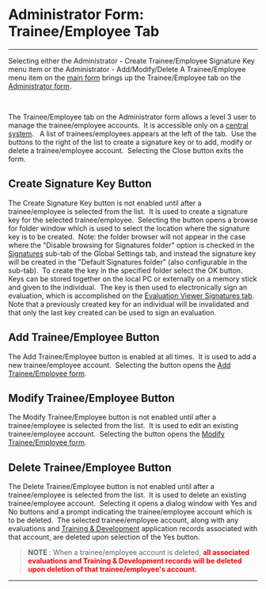 # Administrator Form:  Trainee/Employee Tab 
-----

Selecting either the Administrator - Create Trainee/Employee Signature Key 
menu item or the Administrator - Add/Modify/Delete A Trainee/Employee menu item 
on the [main form](<7jjr.md>) brings up the Trainee/Employee tab 
on the [Administrator form](<7df4.md>).

&nbsp;&nbsp;&nbsp;&nbsp;&nbsp;&nbsp;&nbsp;&nbsp;&nbsp;&nbsp;&nbsp;

The Trainee/Employee tab on the Administrator form allows a level 3 user to 
manage the trainee/employee accounts.&nbsp; It is accessible only on a
[central system](<7mls.md>).&nbsp;&nbsp; A list of 
trainees/employees appears at the left of the tab.&nbsp; Use the buttons to the 
right of the list to create a signature key or to add, modify or delete a 
trainee/employee account.&nbsp; Selecting the Close button exits the form. 

## Create Signature Key Button

The Create Signature Key button is not enabled until after a trainee/employee 
is selected from the list.&nbsp; It is used to create a signature key for the 
selected trainee/employee.&nbsp; Selecting the button opens a browse for folder 
window which is used to select the location where the signature key is to be 
created.&nbsp; Note: the folder browser will not appear in the case where the "Disable browsing for Signatures folder" option is checked in the [Signatures](<sig.md>) sub-tab of the Global Settings tab, and instead the signature key will be created in the "Default Signatures folder" (also configurable in the sub-tab).&nbsp; To create the key in the specified folder select the OK button.&nbsp; 
Keys can be stored together on the local PC or externally on a memory stick and 
given to the individual.&nbsp; The key is then used to electronically sign an 
evaluation, which is accomplished on the [Evaluation Viewer 
Signatures tab](<evlvwsig.md>).&nbsp; Note that a previously created key for an individual 
will be invalidated and that only the last key created can be used to sign an 
evaluation.

## Add Trainee/Employee Button

The Add Trainee/Employee button is enabled at all times.&nbsp; It is used to 
add a new trainee/employee account.&nbsp; Selecting the button opens the [Add Trainee/Employee form](<7gkw.md>).

## Modify Trainee/Employee Button

The Modify Trainee/Employee button is not enabled until after a 
trainee/employee is selected from the list.&nbsp; It is used to edit an existing 
trainee/employee account.&nbsp; Selecting the button opens the [Modify Trainee/Employee form](<7jg0.md>).

## Delete Trainee/Employee Button

The Delete Trainee/Employee button is not enabled until after a trainee/employee is selected from the list.&nbsp; It is used to delete an existing trainee/employee account.&nbsp; Selecting it opens a dialog window with Yes and No buttons and a prompt indicating the trainee/employee account which is to be deleted.&nbsp; The selected trainee/employee account, along with any evaluations and [Training & Development](<traindev.md>) application records associated with that account, are deleted upon selection of the Yes button.

> **NOTE** : When a trainee/employee account is deleted, <font color="#FF0000"><b>all associated evaluations and Training &amp; Development records will be deleted upon deletion of that trainee/employee's account.</b></font> 
-----